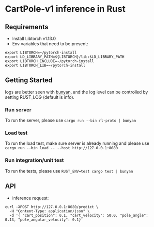 # CartPole-v1 inference in Rust

## Requirements
- Install Libtorch v1.13.0
- Env variables that need to be present:
```
export LIBTORCH=~/pytorch-install
export LD_LIBRARY_PATH=${LIBTORCH}/lib:$LD_LIBRARY_PATH
export LIBTORCH_INCLUDE=~/pytorch-install
export LIBTORCH_LIB=~/pytorch-install
```

## Getting Started

logs are better seen with [bunyan](https://github.com/LukeMathWalker/bunyan), and the log level can be controlled by setting RUST_LOG (default is info).

### Run server
To run the server, please use ```cargo run --bin rl-proto | bunyan```

### Load test
To run the load test, make sure server is already running and please use ```cargo run --bin load -- --host http://127.0.0.1:8080```

### Run integration/unit test
To run the tests, please use ```RUST_ENV=test cargo test | bunyan```

## API

- inference request:
```
curl -XPOST http://127.0.0.1:8080/predict \
  -H "Content-Type: application/json" \
  -d '{ "cart_position": 0.1, "cart_velocity": 50.0, "pole_angle": 0.13, "pole_angular_velocity": 0.1}'
```
